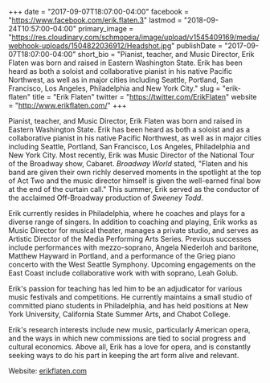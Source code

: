 +++
date = "2017-09-07T18:07:00-04:00"
facebook = "https://www.facebook.com/erik.flaten.3"
lastmod = "2018-09-24T10:57:00-04:00"
primary_image = "https://res.cloudinary.com/schmopera/image/upload/v1545409169/media/webhook-uploads/1504822036912/Headshot.jpg"
publishDate = "2017-09-07T18:07:00-04:00"
short_bio = "Pianist, teacher, and Music Director, Erik Flaten was born and raised in Eastern Washington State. Erik has been heard as both a soloist and collaborative pianist in his native Pacific Northwest, as well as in major cities including Seattle, Portland, San Francisco, Los Angeles, Philadelphia and New York City."
slug = "erik-flaten"
title = "Erik Flaten"
twitter = "https://twitter.com/ErikFlaten"
website = "http://www.erikflaten.com/"
+++

Pianist, teacher, and Music Director, Erik Flaten was born and raised in Eastern Washington State.  Erik has been heard as both a soloist and as a collaborative pianist in his native Pacific Northwest, as well as in major cities including Seattle, Portland, San Francisco, Los Angeles, Philadelphia and New York City. Most recently, Erik was Music Director of the National Tour of the Broadway show, Cabaret. *Broadway World* stated, "Flaten and his band are given their own richly deserved moments in the spotlight at the top of Act Two and the music director himself is given the well-earned final bow at the end of the curtain call." This summer, Erik served as the conductor of the acclaimed Off-Broadway production of *Sweeney Todd*. 

Erik currently resides in Philadelphia, where he coaches and plays for a diverse range of singers. In addition to coaching and playing, Erik works as Music Director for musical theater, manages a private studio, and serves as Artistic Director of the Media Performing Arts Series. Previous successes include performances with mezzo-soprano, Angela Niederloh and baritone, Matthew Hayward in Portland, and a performance of the Grieg piano concerto with the West Seattle Symphony. Upcoming engagements on the East Coast include collaborative work with with soprano, Leah Golub.

Erik's passion for teaching has led him to be an adjudicator for various music festivals and competitions. He currently maintains a small studio of committed piano students in Philadelphia, and has held positions at New York University, California State Summer Arts, and Chabot College.

Erik's research interests include new music, particularly American opera, and the ways in which new commissions are tied to social progress and cultural economics. Above all, Erik has a love for opera, and is constantly seeking ways to do his part in keeping the art form alive and relevant. 

Website: [erikflaten.com](http://www.erikflaten.com/)
